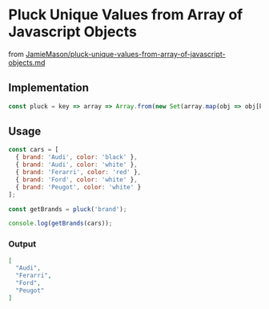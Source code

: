 
# Pluck Unique Values from Array of Javascript Objects
from [JamieMason/pluck-unique-values-from-array-of-javascript-objects.md](https://gist.github.com/JamieMason/bed71c73576ba8d70a4671ea91b6178e)
## Implementation

```js
const pluck = key => array => Array.from(new Set(array.map(obj => obj[key])));
```

## Usage

```js
const cars = [
  { brand: 'Audi', color: 'black' },
  { brand: 'Audi', color: 'white' },
  { brand: 'Ferarri', color: 'red' },
  { brand: 'Ford', color: 'white' },
  { brand: 'Peugot', color: 'white' }
];

const getBrands = pluck('brand');

console.log(getBrands(cars));
```

### Output

```json
[
  "Audi",
  "Ferarri",
  "Ford",
  "Peugot"
]
```